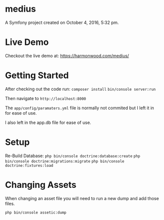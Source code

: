 medius
======

A Symfony project created on October 4, 2016, 5:32 pm.

Live Demo
=========
Checkout the live demo at:
https://harmonwood.com/medius/


Getting Started
===============
After checking out the code run:
`composer install`
`bin/console server:run`

Then navigate to `http://localhost:8000`

The `app/config/paramaters.yml` file is normally not commited but I left it in
for ease of use.

I also left in the app.db file for ease of use.

Setup
=====

Re-Build Database:
`php bin/console doctrine:database:create`
`php bin/console doctrine:migrations:migrate`
`php bin/console doctrine:fixtures:load`

Changing Assets
===============

When changing an asset file you will need to run a new dump and add those files.

`php bin/console assetic:dump`

